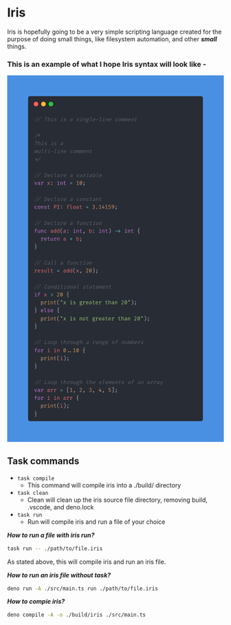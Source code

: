 # Iris

Iris is hopefully going to be a very simple scripting language created for the
purpose of doing small things, like filesystem automation, and other **_small_**
things.

### This is an example of what I hope Iris syntax will look like -

<img src="./example.png" alt="syntax" width="600" />

## Task commands

- `task compile`
  - This command will compile iris into a ./build/ directory
- `task clean`
  - Clean will clean up the iris source file directory, removing build, .vscode,
    and deno.lock
- `task run`
  - Run will compile iris and run a file of your choice

_**How to run a file with iris run?**_

```bash
task run -- ./path/to/file.iris
```

As stated above, this will compile iris and run an iris file.

_**How to run an iris file without task?**_

```bash
deno run -A ./src/main.ts run ./path/to/file.iris
```

_**How to compie iris?**_

```bash
deno compile -A -o ./build/iris ./src/main.ts
```
